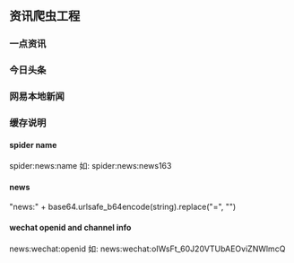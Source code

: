 ## 资讯爬虫工程

### 一点资讯

### 今日头条

### 网易本地新闻

### 缓存说明

#### spider name
spider:news:name 如: spider:news:news163

#### news
"news:" + base64.urlsafe_b64encode(string).replace("=", "")

#### wechat openid and channel info
news:wechat:openid 如: news:wechat:oIWsFt_60J20VTUbAEOviZNWlmcQ
